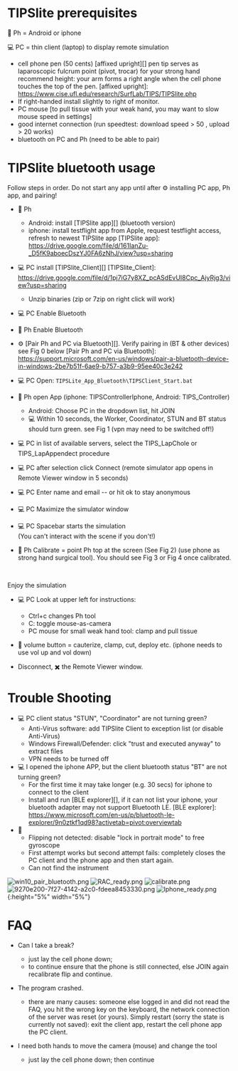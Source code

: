[comment]: <> (This is a comment, it will not be included)
#  TIPSlite  prerequisites

:iphone: Ph = Android or iphone 

:computer: PC = thin client (laptop) to display remote simulation 

* cell phone pen (50 cents) [affixed upright][]
 pen tip serves as laparoscopic fulcrum point (pivot, trocar) for your strong hand
recommend height: your arm forms a right angle when the cell phone touches the top of the pen.
[affixed upright]: https://www.cise.ufl.edu/research/SurfLab/TIPS/TIPSlite.php 
* If right-handed install slightly to right of monitor.
* PC mouse [to pull tissue with your weak hand, you may want to slow mouse speed in settings]
* good internet connection  (run speedtest: download speed > 50 , upload > 20 works)
* bluetooth on PC and Ph (need to be able to pair)

#  TIPSlite bluetooth usage
Follow steps in order. Do not start any app until after :gear: installing PC app, Ph app, and pairing! 

* :iphone: Ph   
    *  Android: install [TIPSlite app][] (bluetooth version) 
    *  iphone: install testflight app from Apple, request testflight access, refresh to newest TIPSlite app
[TIPSlite app]: https://drive.google.com/file/d/161IanZu-_D5fK9aboecDszYJ0FA6zNhJ/view?usp=sharing

* :computer: PC install [TIPSlite_Client][] 
[TIPSlite_Client]: https://drive.google.com/file/d/1pj7iG7y8XZ_pcASdEvUI8Cpc_AjyRjg3/view?usp=sharing

    * Unzip binaries (zip or 7zip on right click will work)

* :computer: PC Enable Bluetooth

* :iphone: Ph Enable Bluetooth

* :gear: [Pair Ph and PC via Bluetooth][]. Verify pairing in (BT & other devices)  see Fig 0 below
[Pair Ph and PC via Bluetooth]: https://support.microsoft.com/en-us/windows/pair-a-bluetooth-device-in-windows-2be7b51f-6ae9-b757-a3b9-95ee40c3e242

[comment]: <> (old: &nbsp; Note:  Android app must start after PC app,  iphone app before)

* :computer: PC Open: ``` TIPSLite_App_Bluetooth\TIPSClient_Start.bat ```

* :iphone: Ph open App (iphone: TIPSControllerIphone, Android:  TIPS_Controller)  
    * Android: Choose PC in the dropdown list, hit JOIN 
    * :computer: Within 10 seconds, the Worker, Coordinator, STUN and BT status should turn green. see Fig 1 (vpn may need to be switched off!)
&nbsp;

* :computer: PC in list of available servers, select the TIPS_LapChole or TIPS_LapAppendect procedure

* :computer: PC after selection click Connect (remote simulator app opens in Remote Viewer window in 5 seconds)

* :computer: PC Enter name and email  -- or hit ok to stay anonymous

* :computer: PC Maximize the simulator window

* :computer: PC Spacebar starts the simulation   
  (You can't interact with the scene if you don't!)

* :iphone: Ph Calibrate = point Ph top at the screen (See Fig 2)
  (use phone as strong hand surgical tool). You should see Fig 3 or Fig 4 once calibrated.

&nbsp;

Enjoy the simulation

* :computer: PC Look at upper left for instructions:  
    * Ctrl+c changes Ph tool 
    * C: toggle mouse-as-camera  
    * PC mouse for small weak hand tool: clamp and pull tissue

* :iphone: volume button = cauterize, clamp, cut, deploy etc. (iphone needs to use vol up and vol down)
 

*  Disconnect,  :heavy_multiplication_x: the Remote Viewer window.


# Trouble Shooting
* :computer:  PC client status "STUN", "Coordinator" are not turning green?
     * Anti-Virus software: add TIPSlite Client to exception list (or disable Anti-Virus)
     * Windows Firewall/Defender: click "trust and executed anyway" to extract files
     * VPN needs to be turned off
* :computer:  I opened the iphone APP, but the client bluetooth status "BT" are not turning green?
     * For the first time it may take longer (e.g. 30 secs) for iphone to connect to the client
     * Install and run [BLE explorer][], if it can not list your iphone, your bluetooth adapter may not support Bluetooth LE.
[BLE explorer]: https://www.microsoft.com/en-us/p/bluetooth-le-explorer/9n0ztkf1qd98?activetab=pivot:overviewtab
* :iphone: 
     * Flipping not detected: disable "lock in portrait mode" to free gyroscope
     * First attempt works but second attempt fails: completely closes the PC client and the phone app and then start again.
     * Can not find the instrument


![win10_pair_bluetooth.png](https://bitbucket.org/repo/Kd7K76K/images/2385096850-win10_pair_bluetooth.png)
![RAC_ready.png](https://bitbucket.org/repo/Kd7K76K/images/1212226366-RAC_ready.png)
![calibrate.png](https://bitbucket.org/repo/Kd7K76K/images/3789107691-calibrate.png)
![9270e200-7f27-4142-a2c0-fdeea8453330.png](https://bitbucket.org/repo/Kd7K76K/images/4026537807-9270e200-7f27-4142-a2c0-fdeea8453330.png)
![Iphone_ready.png](https://bitbucket.org/repo/Kd7K76K/images/3192818153-Iphone_ready.png){:height="5%" width="5%"}

# FAQ
* Can I take a break?
     * just lay the cell phone down;
     * to continue ensure that the phone is still connected, else JOIN again recalibrate flip and continue.
* The program crashed.
     * there are many causes: someone else logged in and did not read the FAQ, you hit the wrong key on the keyboard, the network connection of the server was reset (or yours).
Simply restart (sorry the state is currently not saved):
exit the client app,
restart the cell phone app the PC client.

* I need both hands to move the camera (mouse) and change the tool
     * just lay the cell phone down; then continue